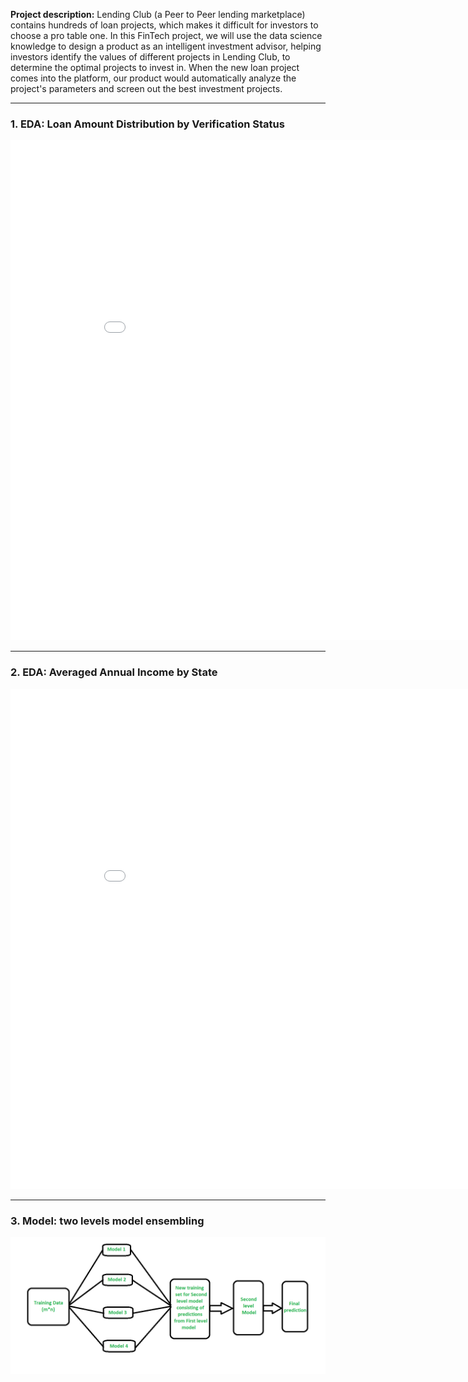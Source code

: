 **Project description:** 
Lending Club (a Peer to Peer lending marketplace) contains hundreds of loan projects, which makes it difficult for investors to choose a pro table one. In this FinTech project, we will use the data science knowledge to design a product as an intelligent investment advisor, helping investors identify the values of different projects in Lending Club, to determine the optimal projects to invest in. When the new loan project comes into the platform, our product would automatically analyze the project's parameters and screen out the best investment projects.

---
### 1. EDA: Loan Amount Distribution by Verification Status

<iframe width="900" height="800" frameborder="0" scrolling="no" src="//plot.ly/~linzhisheng0605/11.embed"></iframe>


---
### 2. EDA: Averaged Annual Income by State

<iframe width="900" height="800" frameborder="0" scrolling="no" src="//plotly.com/~linzhisheng0605/13.embed"></iframe>



---
### 3. Model:  two levels model ensembling

<img src="Porto Seguros Safe Driver Prediction/Model ensembling_online.png"/>